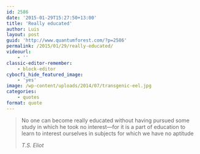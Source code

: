 ```yaml
---
id: 2586
date: '2015-01-29T15:27:50+13:00'
title: 'Really educated'
author: Luis
layout: post
guid: 'http://www.quantumforest.com/?p=2586'
permalink: /2015/01/29/really-educated/
videourl:
    - ''
classic-editor-remember:
    - block-editor
cybocfi_hide_featured_image:
    - 'yes'
image: /wp-content/uploads/2014/07/transgenic-eel.jpg
categories:
    - quotes
format: quote
---
```


> No one can become really educated without having pursued some study in which he took no interest—for it is a part of education to learn to interest ourselves in subjects for which we have no aptitude
> 
> <cite>T.S. Eliot</cite>